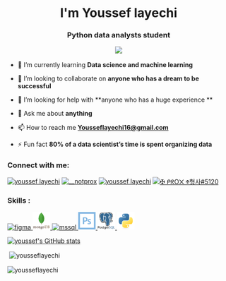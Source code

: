 <h1 align="center">I'm Youssef layechi</h1>
<h3 align="center">Python data analysts student</h3>

<div align="center">
  <img src="https://profile-counter.glitch.me/yousseflayechi/count.svg?"  />
</div>


- 🌱 I’m currently learning **Data science and machine learning**

- 👯 I’m looking to collaborate on **anyone who has a dream to be successful**

- 🤝 I’m looking for help with **anyone who has a huge experience **

- 💬 Ask me about **anything**

- 📫 How to reach me **Yousseflayechi16@gmail.com**

- ⚡ Fun fact **80% of a data scientist’s time is spent organizing data**

<h3 align="left">Connect with me:</h3>
<p align="left">
<a href="https://linkedin.com/in/youssef layechi" target="blank"><img align="center" src="https://raw.githubusercontent.com/rahuldkjain/github-profile-readme-generator/master/src/images/icons/Social/linked-in-alt.svg" alt="youssef layechi" height="30" width="40" /></a>
<a href="https://instagram.com/isntprox__" target="blank"><img align="center" src="https://raw.githubusercontent.com/rahuldkjain/github-profile-readme-generator/master/src/images/icons/Social/instagram.svg" alt="__notprox" height="30" width="40" /></a>
<a href="https://www.youtube.com/c/youssef layechi" target="blank"><img align="center" src="https://raw.githubusercontent.com/rahuldkjain/github-profile-readme-generator/master/src/images/icons/Social/youtube.svg" alt="youssef layechi" height="30" width="40" /></a>
<a href="https://discord.gg/✠ ᑭᖇO᙭ ✠형사#5120" target="blank"><img align="center" src="https://raw.githubusercontent.com/rahuldkjain/github-profile-readme-generator/master/src/images/icons/Social/discord.svg" alt="✠ ᑭᖇO᙭ ✠형사#5120" height="30" width="40" /></a>
</p>

<h3 align="left">Skills :</h3>

<p align="left"> <a href="https://www.figma.com/" target="_blank" rel="noreferrer"> <img src="https://www.vectorlogo.zone/logos/figma/figma-icon.svg" alt="figma" width="40" height="40"/> </a> <a href="https://www.mongodb.com/" target="_blank" rel="noreferrer"> <img src="https://raw.githubusercontent.com/devicons/devicon/master/icons/mongodb/mongodb-original-wordmark.svg" alt="mongodb" width="40" height="40"/> </a> <a href="https://www.microsoft.com/en-us/sql-server" target="_blank" rel="noreferrer"> <img src="https://www.svgrepo.com/show/303229/microsoft-sql-server-logo.svg" alt="mssql" width="40" height="40"/> </a> <a href="https://www.photoshop.com/en" target="_blank" rel="noreferrer"> <img src="https://raw.githubusercontent.com/devicons/devicon/master/icons/photoshop/photoshop-line.svg" alt="photoshop" width="40" height="40"/> </a> <a href="https://www.postgresql.org" target="_blank" rel="noreferrer"> <img src="https://raw.githubusercontent.com/devicons/devicon/master/icons/postgresql/postgresql-original-wordmark.svg" alt="postgresql" width="40" height="40"/> </a> <a href="https://www.python.org" target="_blank" rel="noreferrer"> <img src="https://raw.githubusercontent.com/devicons/devicon/master/icons/python/python-original.svg" alt="python" width="40" height="40"/> </a> </p>

[![youssef's GitHub stats](https://github-readme-stats.vercel.app/api?username=yousseflayechi)](https://github.com/anuraghazra/github-readme-stats)


<p>&nbsp;<img align="center" src="https://github-readme-stats.vercel.app/api?username=yousseflayechi&show_icons=true&locale=en" alt="yousseflayechi" /></p>

<p><img align="center" src="https://github-readme-streak-stats.herokuapp.com/?user=yousseflayechi&" alt="yousseflayechi" /></p>
